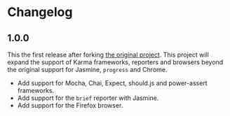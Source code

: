 # Changelog

## 1.0.0

This the first release after forking [the original project](https://github.com/rctay/vscode-karma-problem-matcher). This project will expand the support of Karma frameworks, reporters and browsers beyond the original support for Jasmine, `progress` and Chrome.

* Add support for Mocha, Chai, Expect, should.js and power-assert frameworks.
* Add support for the `brief` reporter with Jasmine.
* Add support for the Firefox browser.
